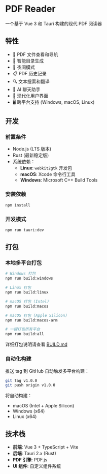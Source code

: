 # PDF Reader

一个基于 Vue 3 和 Tauri 构建的现代 PDF 阅读器

## 特性

- 📖 PDF 文件查看和导航
- 📝 智能目录生成
- 🌙 夜间模式
- 📋 PDF 历史记录
- 🔍 文本搜索和翻译
- 💬 AI 聊天助手
- 🎨 现代化用户界面
- 🖥️ 跨平台支持 (Windows, macOS, Linux)

## 开发

### 前置条件

- Node.js (LTS 版本)
- Rust (最新稳定版)
- 系统依赖：
  - **Linux**: `webkit2gtk` 开发包
  - **macOS**: Xcode 命令行工具
  - **Windows**: Microsoft C++ Build Tools

### 安装依赖

```bash
npm install
```

### 开发模式

```bash
npm run tauri:dev
```

## 打包

### 本地多平台打包

```bash
# Windows 打包
npm run build:windows

# Linux 打包  
npm run build:linux

# macOS 打包 (Intel)
npm run build:macos

# macOS 打包 (Apple Silicon)
npm run build:macos-arm

# 一键打包所有平台
npm run build:all
```

详细打包说明请查看 [BUILD.md](./BUILD.md)

### 自动化构建

推送 tag 到 GitHub 自动触发多平台构建：

```bash
git tag v1.0.0
git push origin v1.0.0
```

将自动构建：
- macOS (Intel + Apple Silicon)
- Windows (x64)
- Linux (x64)

## 技术栈

- **前端**: Vue 3 + TypeScript + Vite
- **后端**: Tauri 2.x (Rust)
- **PDF 引擎**: PDF.js
- **UI 组件**: 自定义组件系统
